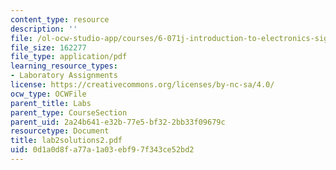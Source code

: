 ```yaml
---
content_type: resource
description: ''
file: /ol-ocw-studio-app/courses/6-071j-introduction-to-electronics-signals-and-measurement-spring-2006/0d1a0d8fa77a1a03ebf97f343ce52bd2_lab2solutions2.pdf
file_size: 162277
file_type: application/pdf
learning_resource_types:
- Laboratory Assignments
license: https://creativecommons.org/licenses/by-nc-sa/4.0/
ocw_type: OCWFile
parent_title: Labs
parent_type: CourseSection
parent_uid: 2a24b641-e32b-77e5-bf32-2bb33f09679c
resourcetype: Document
title: lab2solutions2.pdf
uid: 0d1a0d8f-a77a-1a03-ebf9-7f343ce52bd2
---
```


